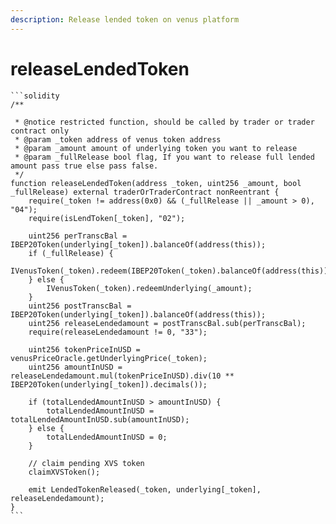 ```yaml
---
description: Release lended token on venus platform
---
```


# releaseLendedToken

````solidity
```solidity
/**
 
 * @notice restricted function, should be called by trader or trader contract only
 * @param _token address of venus token address
 * @param _amount amount of underlying token you want to release
 * @param _fullRelease bool flag, If you want to release full lended amount pass true else pass false.
 */
function releaseLendedToken(address _token, uint256 _amount, bool _fullRelease) external traderOrTraderContract nonReentrant {
    require(_token != address(0x0) && (_fullRelease || _amount > 0), "04");
    require(isLendToken[_token], "02");

    uint256 perTranscBal = IBEP20Token(underlying[_token]).balanceOf(address(this));
    if (_fullRelease) {
        IVenusToken(_token).redeem(IBEP20Token(_token).balanceOf(address(this)));
    } else {
        IVenusToken(_token).redeemUnderlying(_amount);
    }
    uint256 postTranscBal = IBEP20Token(underlying[_token]).balanceOf(address(this));
    uint256 releaseLendedamount = postTranscBal.sub(perTranscBal);
    require(releaseLendedamount != 0, "33");

    uint256 tokenPriceInUSD = venusPriceOracle.getUnderlyingPrice(_token);
    uint256 amountInUSD = releaseLendedamount.mul(tokenPriceInUSD).div(10 ** IBEP20Token(underlying[_token]).decimals());

    if (totalLendedAmountInUSD > amountInUSD) {
        totalLendedAmountInUSD = totalLendedAmountInUSD.sub(amountInUSD);
    } else {
        totalLendedAmountInUSD = 0;
    }

    // claim pending XVS token
    claimXVSToken();

    emit LendedTokenReleased(_token, underlying[_token], releaseLendedamount);
}
```
````
